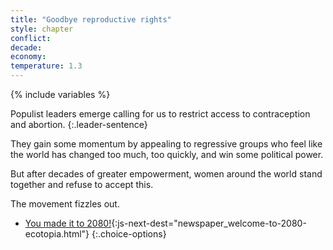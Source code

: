 ```yaml
---
title: "Goodbye reproductive rights"
style: chapter
conflict: 
decade: 
economy: 
temperature: 1.3
---
```


{% include variables %}

Populist leaders emerge calling for us to restrict access to contraception and abortion. 
{:.leader-sentence}

They gain some momentum by appealing to regressive groups who feel like the world has changed too much, too quickly, and win some political power.

But after decades of greater empowerment, women around the world stand together and refuse to accept this.

The movement fizzles out.

- [You made it to 2080!](part-page_2080.html){:js-next-dest="newspaper_welcome-to-2080-ecotopia.html"}
{:.choice-options}
